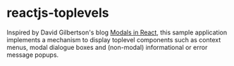 # reactjs-toplevels

Inspired by David Gilbertson's blog [Modals in React](https://codeburst.io/modals-in-react-f6c3ff9f4701), this sample application implements a mechanism to display toplevel components such as context menus, modal dialogue boxes and (non-modal) informational or error message popups.
